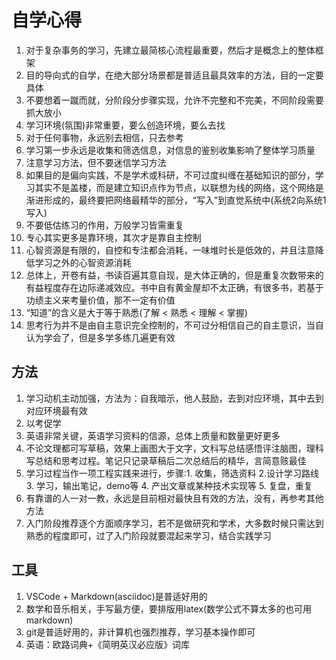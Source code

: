 # 自学心得

1. 对于复杂事务的学习，先建立最简核心流程最重要，然后才是概念上的整体框架
2. 目的导向式的自学，在绝大部分场景都是普适且最具效率的方法，目的一定要具体
3. 不要想着一蹴而就，分阶段分步骤实现，允许不完整和不完美，不同阶段需要抓大放小
4. 学习环境(氛围)非常重要，要么创造环境，要么去找
5. 对于任何事物，永远别去相信，只去参考
6. 学习第一步永远是收集和筛选信息，对信息的鉴别收集影响了整体学习质量
7. 注意学习方法，但不要迷信学习方法
8. 如果目的是偏向实践，不是学术或科研，不可过度纠缠在基础知识的部分，学习其实不是盖楼，而是建立知识点作为节点，以联想为线的网络，这个网络是渐进形成的，最终要把网络最精华的部分，“写入”到直觉系统中(系统2向系统1写入)
9. 不要低估练习的作用，万般学习皆需重复
10. 专心其实更多是靠环境，其次才是靠自主控制
11. 心智资源是有限的，自控和专注都会消耗，一味堆时长是低效的，并且注意降低学习之外的心智资源消耗
12. 总体上，开卷有益，书读百遍其意自现，是大体正确的，但是重复次数带来的有益程度存在边际递减效应。书中自有黄金屋却不太正确，有很多书，若基于功绩主义来考量价值，那不一定有价值
13. “知道”的含义是大于等于熟悉(了解 < 熟悉 < 理解 < 掌握)
14. 思考行为并不是由自主意识完全控制的，不可过分相信自己的自主意识，当自认为学会了，但是多学多练几遍更有效

## 方法

1. 学习动机主动加强，方法为：自我暗示，他人鼓励，去到对应环境，其中去到对应环境最有效
2. 以考促学
3. 英语非常关键，英语学习资料的信源，总体上质量和数量更好更多
4. 不论文理都可写草稿，效果上画图大于文字，文科写总结感悟评注脑图，理科写总结和思考过程。笔记只记录草稿后二次总结后的精华，言简意赅最佳
5. 学习过程当作一项工程实践来进行，步骤:1. 收集，筛选资料 2.设计学习路线 3. 学习，输出笔记，demo等 4. 产出文章或某种技术实现等 5. 复盘，重复
6. 有靠谱的人一对一教，永远是目前相对最快且有效的方法，没有，再参考其他方法
7. 入门阶段推荐逐个方面顺序学习，若不是做研究和学术，大多数时候只需达到熟悉的程度即可，过了入门阶段就要混起来学习，结合实践学习

## 工具

1. VSCode + Markdown(asciidoc)是普适好用的
2. 数学和音乐相关，手写最方便，要排版用latex(数学公式不算太多的也可用markdown)
3. git是普适好用的，非计算机也强烈推荐，学习基本操作即可
4. 英语：欧路词典+《简明英汉必应版》词库

